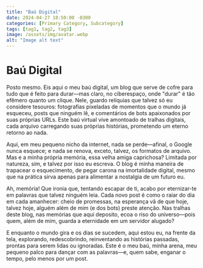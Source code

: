 ```yaml
---
title: "Baú Digital"
date: 2024-04-27 18:50:00 -0300
categories: [Primary Category, Subcategory]
tags: [tag1, tag2, tag3]
image: /assets/img/avatar.webp
alt: "Image alt text"
---
```


# Baú Digital

Posto mesmo. Eis aqui o meu baú digital, um blog que serve de cofre para tudo que é feito para durar—mas claro, no ciberespaço, onde "durar" é tão efêmero quanto um clique. Nele, guardo relíquias que talvez só eu considere tesouros: fotografias pixeladas de momentos que o mundo já esqueceu, posts que ninguém lê, e comentários de bots apaixonados por suas próprias URLs. Este baú virtual vive amontoado de tralhas digitais, cada arquivo carregando suas próprias histórias, prometendo um eterno retorno ao nada.

Aqui, em meu pequeno nicho da internet, nada se perde—afinal, o Google nunca esquece; e nada se renova, exceto, talvez, os formatos de arquivo. Mas e a minha própria memória, essa velha amiga caprichosa? Limitada por natureza, sim, e talvez por isso eu escreva. O blog é minha maneira de trapacear o esquecimento, de pegar carona na imortalidade digital, mesmo que na prática sirva apenas para alimentar a nostalgia de um futuro eu.

Ah, memória! Que ironia que, tentando escapar de ti, acabo por eternizar-te em palavras que talvez ninguém leia. Cada novo post é como o raiar do dia em cada amanhecer: cheio de promessas, na esperança vã de que hoje, talvez hoje, alguém além de mim (e dos bots) preste atenção. Nas tralhas deste blog, nas memórias que aqui deposito, ecoa o riso do universo—pois quem, além de mim, guarda a eternidade em um servidor alugado?

E enquanto o mundo gira e os dias se sucedem, aqui estou eu, na frente da tela, explorando, redescobrindo, reinventando as histórias passadas, prontas para serem lidas ou ignoradas. Este é o meu baú, minha arena, meu pequeno palco para dançar com as palavras—e, quem sabe, enganar o tempo, pelo menos por um post.
